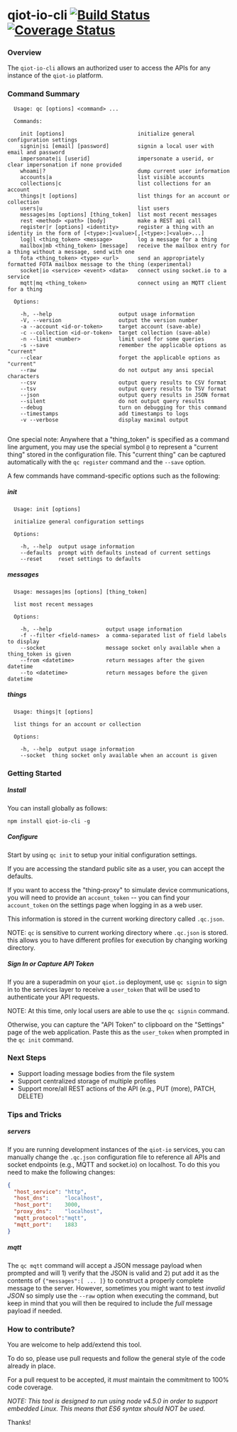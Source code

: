 # qiot-io-cli [![Build Status](https://travis-ci.org/QuantumIOT/qiot-io-cli.svg?branch=master)](https://travis-ci.org/QuantumIOT/qiot-io-cli) [![Coverage Status](https://coveralls.io/repos/github/QuantumIOT/qiot-io-cli/badge.svg?branch=master)](https://coveralls.io/github/QuantumIOT/qiot-io-cli?branch=master)



### Overview
The `qiot-io-cli` allows an authorized user to access the APIs for any instance of the `qiot-io` platform.

### Command Summary

```
  Usage: qc [options] <command> ...

  Commands:

    init [options]                       initialize general configuration settings
    signin|si [email] [password]         signin a local user with email and password
    impersonate|i [userid]               impersonate a userid, or clear impersonation if none provided
    whoami|?                             dump current user information
    accounts|a                           list visible accounts
    collections|c                        list collections for an account
    things|t [options]                   list things for an account or collection
    users|u                              list users
    messages|ms [options] [thing_token]  list most recent messages
    rest <method> <path> [body]          make a REST api call
    register|r [options] <identity>      register a thing with an identity in the form of [<type>:]<value>[,[<type>:]<value>...]
    log|l <thing_token> <message>        log a message for a thing
    mailbox|mb <thing_token> [message]   receive the mailbox entry for a thing without a message, send with one
    fota <thing_token> <type> <url>      send an appropriately formatted FOTA mailbox message to the thing (experimental)
    socket|io <service> <event> <data>   connect using socket.io to a service
    mqtt|mq <thing_token>                connect using an MQTT client for a thing

  Options:

    -h, --help                     output usage information
    -V, --version                  output the version number
    -a --account <id-or-token>     target account (save-able)
    -c --collection <id-or-token>  target collection (save-able)
    -n --limit <number>            limit used for some queries
    -s --save                      remember the applicable options as "current"
    --clear                        forget the applicable options as "current"
    --raw                          do not output any ansi special characters
    --csv                          output query results to CSV format
    --tsv                          output query results to TSV format
    --json                         output query results in JSON format
    --silent                       do not output query results
    --debug                        turn on debugging for this command
    --timestamps                   add timestamps to logs
    -v --verbose                   display maximal output


```

One special note: Anywhere that a "thing_token" is specified as a command line argument,
you may use the special symbol `@` to represent a "current thing" stored in the configuration file.
This "current thing" can be captured automatically with the `qc register` command and the `--save` option.

A few commands have command-specific options such as the following:

##### init

```
  Usage: init [options]

  initialize general configuration settings

  Options:

    -h, --help  output usage information
    --defaults  prompt with defaults instead of current settings
    --reset     reset settings to defaults
```

##### messages
```
  Usage: messages|ms [options] [thing_token]

  list most recent messages

  Options:

    -h, --help                 output usage information
    -f --filter <field-names>  a comma-separated list of field labels to display    
    --socket                   message socket only available when a thing_token is given
    --from <datetime>          return messages after the given datetime
    --to <datetime>            return messages before the given datetime
```

##### things
```
  Usage: things|t [options]

  list things for an account or collection

  Options:

    -h, --help  output usage information
    --socket  thing socket only available when an account is given
```

### Getting Started

##### Install

You can install globally as follows:

```
npm install qiot-io-cli -g
```

##### Configure

Start by using `qc init` to setup your initial configuration settings.

If you are accessing the standard public site as a user, you can accept the defaults.

If you want to access the "thing-proxy" to simulate device communications,
you will need to provide an `account_token` --
you can find your `account_token` on the settings page when logging in as a web user.

This information is stored in the current working directory called `.qc.json`.

NOTE: `qc` is sensitive to current working directory where `.qc.json` is stored.
this allows you to have different profiles for execution by changing working directory.

##### Sign In or Capture API Token

If you are a superadmin on your `qiot.io` deployment,
use `qc signin` to sign in to the services layer to receive a `user_token` that will be used
to authenticate your API requests.

NOTE: At this time, only local users are able to use the `qc signin` command.

Otherwise, you can capture the "API Token" to clipboard on the "Settings" page of the web application.
Paste this as the `user_token` when prompted in the `qc init` command. 

### Next Steps

* Support loading message bodies from the file system
* Support centralized storage of multiple profiles
* Support more/all REST actions of the API (e.g., PUT (more), PATCH, DELETE)

### Tips and Tricks

##### servers

If you are running development instances of the `qiot-io` services, you can manually change the `.qc.json` configuration file
to reference all APIs and socket endpoints (e.g., MQTT and socket.io) on localhost.
To do this you need to make the following changes:

```json
{
  "host_service": "http",
  "host_dns":     "localhost",
  "host_port":    3000,
  "proxy_dns":    "localhost",
  "mqtt_protocol":"mqtt",
  "mqtt_port":    1883
}
```

##### mqtt

The `qc mqtt` command will accept a JSON message payload when prompted and will 1) verify that the JSON is valid and 2) put add it as the contents of `{"messages":[ ... ]}` to construct a properly complete message to the server.
However, sometimes you might want to test _invalid JSON_ so simply use the `--raw` option when executing the command,
but keep in mind that you will then be required to include the _full_ message payload if needed.

### How to contribute?

You are welcome to help add/extend this tool.

To do so, please use pull requests and follow the general style of the code already in place.

For a pull request to be accepted, it _must_ maintain the commitment to 100% code coverage.

_*NOTE*: This tool is designed to run using node v4.5.0 in order to support embedded Linux.
This means that *ES6 syntax* should *NOT* be used._

Thanks!